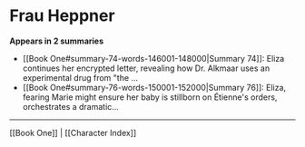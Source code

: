 # Frau Heppner

**Appears in 2 summaries**

- [[Book One#summary-74-words-146001-148000|Summary 74]]: Eliza continues her encrypted letter, revealing how Dr. Alkmaar uses an experimental drug from "the ...
- [[Book One#summary-76-words-150001-152000|Summary 76]]: Eliza, fearing Marie might ensure her baby is stillborn on Étienne's orders, orchestrates a dramatic...

---
[[Book One]] | [[Character Index]]
